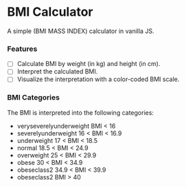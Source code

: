# BMI Calculator

A simple (BMI MASS INDEX) calculator in vanilla JS.


### Features

- [ ] Calculate BMI by weight (in kg) and height (in cm).
- [ ] Interpret the calculated BMI.
- [ ] Visualize the interpretation with a color-coded BMI scale.

### BMI Categories

The BMI is interpreted into the following categories:

- veryseverelyunderweight BMI < 16
- severelyunderweight 16 < BMI < 16.9
-  underweight 17 < BMI < 18.5
- normal 18.5 < BMI < 24.9
- overweight 25 < BMI < 29.9
- obese 30 < BMI < 34.9
- obeseclass2 34.9 < BMI < 39.9
- obeseclass2 BMI > 40